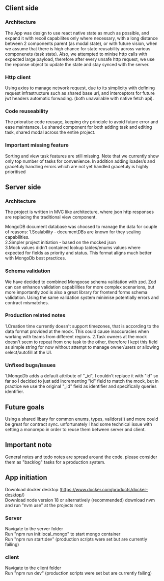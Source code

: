 ## Client side
### Architecture
The App was design to use react native state as much as possible, and expand it with recoil capabilites only where necessary, with a long distance between 2 components parent (as modal state), or with future vision, when we assume that there is high chance for state reusability across various componenets (task state).
Also, we attempted to minise http calls with expected large payload, therefore after every unsafe http request, we use the reponse object to update the state and stay synced with the server. 

### Http client
Using axios to manage network request, due to its simplicity with defining request infrastructure such as shared base url, and interceptors for future jwt headers automatic forwading. (both unavailable with native fetch api).

### Code reuseability
The prioratise code reusage, keeping dry principle to avoid future error and ease maintanace. i.e shared component for both adding task and editing task, shared modal across the entire project.

### Important missing feature
Sorting and view task features are still missing. Note that we currently show only top number of tasks for convenience. In addition adding loader/s and gracefuly handling errors which are not yet handled gracefuly is highly prioritised


## Server side
### Architecture
The project is written in MVC like architecture, where json http responses are replacing the traditional view component.

MongoDB document database was choosed to manage the data for couple of reasons:
1.Scalability - documentDBs are known for they scaling capabilities.  
2.Simpler project initiation - based on the mocked json  
3.Mock values didn't contained lookup tables/enums values where expected for fields as priority and status.
This format aligns much better with MongoDb best practices.

### Schema validation
We have decided to combined Mongoose schema validation with zod.
Zod can can enhance validation capabilities for more complex scenarions, but more importantly zod is also a great library for frontend forms schema validation. Using the same validation system minimise potentially errors and contract mismatches.


### Production related notes
1.Creation time currently doesn't support timezones, that is according to the data format provided at the mock.
This could cause inaccuracies when working with teams from different regions.
2.Task owners at the mock doesn't seem to repeat from one task to the other, therefore I kept this field as simple string for now without attempt to manage owner/users or allowing select/autofill at the UI.

### Unfixed bugs/issues
1.MongoDb adds a default attribute of "_id", I couldn't replace it with "id" so far so I decided to just add incrementing "id" field to match the mock, but in practice we use the original "_id" field as identifier and specifically queries identifier.

## Future goals
Using a shared libary for common enums, types, validors(!) and more could be great for contract sync. unfortunately I had some technical issue with setting a monorepo in order to reuse them between server and client.

## Important note
General notes and todo notes are spread around the code. please consider them as "backlog" tasks for a production system.


## App initiation
Download docker desktop (https://www.docker.com/products/docker-desktop/)  
Download node version 18 or alternatively (recommended) download nvm and run "nvm use" at the projects root

### Server
Navigate to the server folder  
Run "npm run init:local_mongo" to start mongo container  
Run "npm run start:dev" (production scripts were set but are currently failing)

### client
Navigate to the client folder  
Run "npm run dev" (production scripts were set but are currently failing)


